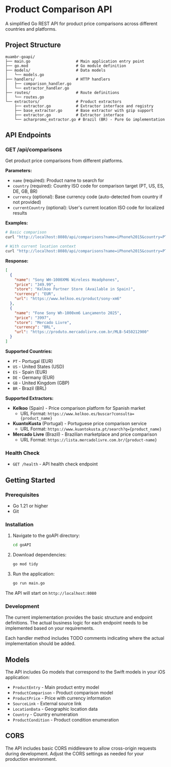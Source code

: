 # Product Comparison API

A simplified Go REST API for product price comparisons across different countries and platforms.

## Project Structure

```
muambr-goapi/
├── main.go                    # Main application entry point
├── go.mod                     # Go module definition
├── models/                    # Data models
│   └── models.go
├── handlers/                  # HTTP handlers
│   ├── comparison_handler.go
│   └── extractor_handler.go
├── routes/                    # Route definitions
│   └── routes.go
└── extractors/                # Product extractors
    ├── extractor.go           # Extractor interface and registry
    ├── base_extractor.go      # Base extractor with gzip support
    ├── extractor.go           # Extractor interface
    └── acharpromo_extractor.go # Brazil (BR) - Pure Go implementation
```

## API Endpoints

### GET /api/comparisons

Get product price comparisons from different platforms.

**Parameters:**
- `name` (required): Product name to search for
- `country` (required): Country ISO code for comparison target (PT, US, ES, DE, GB, BR)
- `currency` (optional): Base currency code (auto-detected from country if not provided)
- `currentCountry` (optional): User's current location ISO code for localized results

**Examples:**
```bash
# Basic comparison
curl "http://localhost:8080/api/comparisons?name=iPhone%2015&country=PT&currency=EUR"

# With current location context
curl "http://localhost:8080/api/comparisons?name=iPhone%2015&country=PT&currentCountry=US"
```

**Response:**
```json
[
  {
    "name": "Sony WH-1000XM6 Wireless Headphones",
    "price": "349.99",
    "store": "Kelkoo Partner Store (Available in Spain)",
    "currency": "EUR",
    "url": "https://www.kelkoo.es/product/sony-xm6"
  },
  {
    "name": "Fone Sony Wh-1000xm6 Lançamento 2025",
    "price": "3997",
    "store": "Mercado Livre",
    "currency": "BRL",
    "url": "https://produto.mercadolivre.com.br/MLB-5450212900"
  }
]
```

**Supported Countries:**
- `PT` - Portugal (EUR)
- `US` - United States (USD)
- `ES` - Spain (EUR)
- `DE` - Germany (EUR)
- `GB` - United Kingdom (GBP)
- `BR` - Brazil (BRL)

**Supported Extractors:**
- **Kelkoo** (Spain) - Price comparison platform for Spanish market
  - URL Format: `https://www.kelkoo.es/buscar?consulta={product_name}`
- **KuantoKusta** (Portugal) - Portuguese price comparison service
  - URL Format: `https://www.kuantokusta.pt/search?q={product_name}`
- **Mercado Livre** (Brazil) - Brazilian marketplace and price comparison
  - URL Format: `https://lista.mercadolivre.com.br/{product-name}`

### Health Check

- `GET /health` - API health check endpoint

## Getting Started

### Prerequisites

- Go 1.21 or higher
- Git

### Installation

1. Navigate to the goAPI directory:
   ```bash
   cd goAPI
   ```

2. Download dependencies:
   ```bash
   go mod tidy
   ```

3. Run the application:
   ```bash
   go run main.go
   ```

The API will start on `http://localhost:8080`

### Development

The current implementation provides the basic structure and endpoint definitions. The actual business logic for each endpoint needs to be implemented based on your requirements.

Each handler method includes TODO comments indicating where the actual implementation should be added.

## Models

The API includes Go models that correspond to the Swift models in your iOS application:

- `ProductEntry` - Main product entry model
- `ProductComparison` - Product comparison model
- `ProductPrice` - Price with currency information
- `SourceLink` - External source link
- `LocationData` - Geographic location data
- `Country` - Country enumeration
- `ProductCondition` - Product condition enumeration

## CORS

The API includes basic CORS middleware to allow cross-origin requests during development. Adjust the CORS settings as needed for your production environment.
